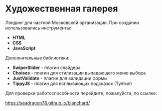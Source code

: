 # Художественная галерея

Лэндинг для частной Московской организации.
При создании использовались инструменты:

- <b>HTML</b>
- <b>CSS</b>
- <b>JavaScript</b>

Дополнительные библиотеки:

- <b>SwiperSlider</b> - плагин слайдера
- <b>Choises</b> - плагин для стилизации выпадающего меню выбора
- <b>JustValidate</b> - плагин для валидации формы
- <b>TippyJS</b> - плагин для всплывающих подсказок (Тултип)

Для проверки работоспособности перейдите, пожалуйста, по ссылке:

https://seadragon78.github.io/blanchard/
